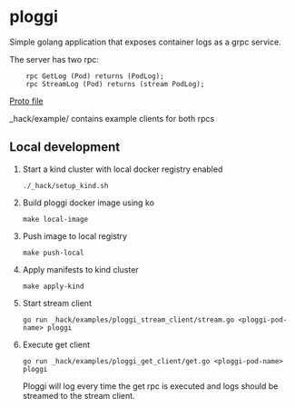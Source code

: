 # ploggi
Simple golang application that exposes container logs as a grpc service.

The server has two rpc:

```
    rpc GetLog (Pod) returns (PodLog);
    rpc StreamLog (Pod) returns (stream PodLog);
```
[Proto file](pkg/api/ploggi/ploggi.proto)


_hack/example/ contains example clients for both rpcs


## Local development

1. Start a kind cluster with local docker registry enabled
   ```
   ./_hack/setup_kind.sh
   ```

2. Build ploggi docker image using ko
   ```
   make local-image
   ```

3. Push image to local registry
   ```
   make push-local
   ```

4. Apply manifests to kind cluster
   ```
   make apply-kind
   ```

5. Start stream client
   ```
   go run _hack/examples/ploggi_stream_client/stream.go <ploggi-pod-name> ploggi
   ```

6. Execute get client
   ```
   go run _hack/examples/ploggi_get_client/get.go <ploggi-pod-name> ploggi
   ```
   Ploggi will log every time the get rpc is executed and logs should be streamed to the stream client.